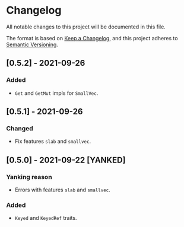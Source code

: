 # Changelog

All notable changes to this project will be documented in this file.

The format is based on [Keep a Changelog](https://keepachangelog.com/en/1.0.0/),
and this project adheres to [Semantic Versioning](https://semver.org/spec/v2.0.0.html).

## [0.5.2] - 2021-09-26
### Added
- `Get` and `GetMut` impls for `SmallVec`.

## [0.5.1] - 2021-09-26
### Changed
- Fix features `slab` and `smallvec`.

## [0.5.0] - 2021-09-22 [YANKED]
### Yanking reason
- Errors with features `slab` and `smallvec`.

### Added 
- `Keyed` and `KeyedRef` traits.